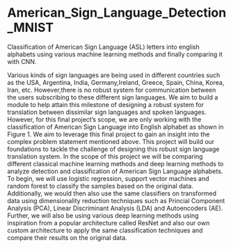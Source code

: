 # American_Sign_Language_Detection_MNIST
Classification of American Sign Language (ASL) letters into english alphabets using various machine learning methods and finally comparing it with CNN.

Various kinds of sign languages are being used in different countries such as the USA, Argentina, India, Germany,Ireland, Greece, Spain, China, Korea, Iran, etc. However,there is no robust system for communication between the users subscribing to these different sign languages. We aim to build a module to help attain this milestone of designing a robust system for translation between dissimilar sign languages and spoken languages. However, for this final
project’s scope, we are only working with the classification of American Sign Language into English alphabet as shown in Figure 1. We aim to leverage this final project to gain an insight into the complex problem statement mentioned above.
This project will build our foundations to tackle the challenge of designing this robust sign language translation system. In the scope of this project we will be comparing different classical machine learning methods and deep learning methods to analyze detection and classification of American Sign Language alphabets. 
To begin, we will use logistic regression, support vector machines and random forest to classify the samples based on the original data. Additionally,
we would then also use the same classifiers on transformed data using dimensionality reduction techniques such as Princial Component Analysis (PCA), Linear Discriminant Analysis (LDA) and Autoencoders (AE). Further, we will also be using various deep learning methods using inspiration from a popular architecture called ResNet and also our own custom architecture to apply the same classification techniques and compare their results on the original data.
